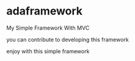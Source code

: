 # adaframework
My Simple Framework With MVC

you can contribute to developing this framework

enjoy with this simple framework
